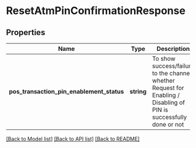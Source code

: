 # ResetAtmPinConfirmationResponse

## Properties
Name | Type | Description | Notes
------------ | ------------- | ------------- | -------------
**pos_transaction_pin_enablement_status** | **string** | To show success/failure to the channel, whether Request for Enabling / Disabling of PIN is successfully done or not | [optional] 

[[Back to Model list]](../../README.md#documentation-for-models) [[Back to API list]](../../README.md#documentation-for-api-endpoints) [[Back to README]](../../README.md)

